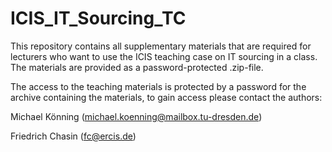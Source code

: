 # ICIS_IT_Sourcing_TC
This repository contains all supplementary materials that are required for lecturers who want to use the ICIS teaching case on IT sourcing in a class. The materials are provided as a password-protected .zip-file.

The access to the teaching materials is protected by a password for the archive containing the materials, to gain access please contact the authors: 

Michael Könning (michael.koenning@mailbox.tu-dresden.de)

Friedrich Chasin (fc@ercis.de)
